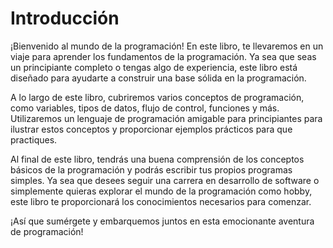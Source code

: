 # Introducción

¡Bienvenido al mundo de la programación! En este libro, te llevaremos en un viaje para aprender los fundamentos de la programación. Ya sea que seas un principiante completo o tengas algo de experiencia, este libro está diseñado para ayudarte a construir una base sólida en la programación.

A lo largo de este libro, cubriremos varios conceptos de programación, como variables, tipos de datos, flujo de control, funciones y más. Utilizaremos un lenguaje de programación amigable para principiantes para ilustrar estos conceptos y proporcionar ejemplos prácticos para que practiques.

Al final de este libro, tendrás una buena comprensión de los conceptos básicos de la programación y podrás escribir tus propios programas simples. Ya sea que desees seguir una carrera en desarrollo de software o simplemente quieras explorar el mundo de la programación como hobby, este libro te proporcionará los conocimientos necesarios para comenzar.

¡Así que sumérgete y embarquemos juntos en esta emocionante aventura de programación!